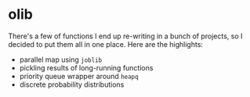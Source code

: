 # olib

There's a few of functions I end up re-writing in a bunch of projects, so I decided to put them all in one place. Here are the highlights:

- parallel map using `joblib`
- pickling results of long-running functions
- priority queue wrapper around `heapq`
- discrete probability distributions
